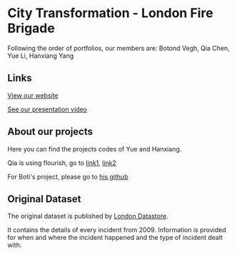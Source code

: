 # City Transformation - London Fire Brigade

Following the order of portfolios, our members are: Botond Vegh, Qia Chen, Yue Li, Hanxiang Yang

## Links

[View our website](https://amberyli.github.io/DVizGroup3/)

[See our presentation video](https://drive.google.com/drive/folders/1D2lx5v4-mv1h8jHwe7wdM6JMip5SdQuG?usp=sharing)



## About our projects

Here you can find the projects codes of Yue and Hanxiang.

Qia is using flourish, go to [link1](https://public.flourish.studio/visualisation/6146011/), [link2](https://public.flourish.studio/visualisation/6183281/)

For Boti's project, please go to [his github](https://github.com/botivegh/fire-brigade-map)


## Original Dataset

The original dataset is published by [London Datastore](https://data.london.gov.uk/dataset/london-fire-brigade-incident-records).

It contains the details of every incident from 2009. Information is provided for when and where the incident happened and the type of incident dealt with.
